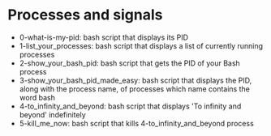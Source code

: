 # Processes and signals
* 0-what-is-my-pid: bash script that displays its PID
* 1-list_your_processes: bash script that displays a list of currently running processes
* 2-show_your_bash_pid: bash script that gets the PID of your Bash process
* 3-show_your_bash_pid_made_easy: bash script that displays the PID, along with the process name, of processes which name contains the word bash
* 4-to_infinity_and_beyond: bash script that displays 'To infinity and beyond' indefinitely
* 5-kill_me_now: bash script that kills 4-to_infinity_and_beyond process
